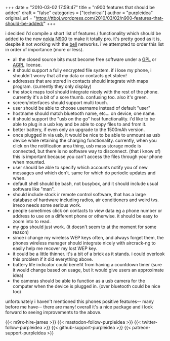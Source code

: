 +++
date = "2010-03-02 17:59:47"
title = "n900 features that should be added"
draft = "false"
categories = ["technical"]
author = "purpleidea"
original_url = "https://ttboj.wordpress.com/2010/03/02/n900-features-that-should-be-added/"
+++

i decided i'd compile a short list of features / functionality which should be added to the new <a href="http://maemo.nokia.com/n900/">nokia N900</a> to make it totally pro. it's pretty good as it is, despite it not working with the <a href="http://www.bell.ca/">bell</a> networks. i've attempted to order this list in order of importance (more or less).
<ul>
	<li><span style="background-color:#ffffff;">all the closed source bits must become free software under a <a href="http://www.gnu.org/licenses/gpl.html">GPL</a> or <a href="http://www.fsf.org/licensing/licenses/agpl-3.0.html">AGPL</a> license.</span></li>
	<li><span style="background-color:#ffffff;">it should support a fully encrypted file system. if i lose my phone, i shouldn't worry that all my data or contacts get stolen!</span></li>
	<li><span style="background-color:#ffffff;">addresses that are stored in contacts should integrate with maps program. (currently they only display)</span></li>
	<li><span style="background-color:#ffffff;">the stock maps tool should integrate nicely with the rest of the phone. currently it's a bit of a sore thumb. confusing too. also it's green.</span></li>
	<li><span style="background-color:#ffffff;">screen/interfaces should support multi touch.</span></li>
	<li><span style="background-color:#ffffff;">user should be able to choose username instead of default "user"</span></li>
	<li><span style="background-color:#ffffff;">hostname should match bluetooth name, etc... on device, one name.</span></li>
	<li><span style="background-color:#ffffff;">it should support the "usb on the go" host functionality. i'd like to be able to plug in a usb key and be able to copy files to and from it.</span></li>
	<li><span style="background-color:#ffffff;">better battery, if even only an upgrade to the 1500mAh version.</span></li>
	<li><span style="background-color:#ffffff;">once plugged in via usb, it would be nice to be able to unmount as usb device while retaining the charging functionality. currently, when you click on the notification area thing, usb mass storage mode is connected, but there is no software way to disconnect. (that i know of) this is important because you can't access the files through your phone when mounted.</span></li>
	<li><span style="background-color:#ffffff;">user should be able to specify which accounts notify you of new messages and which don't. same for which do periodic updates and when.</span></li>
	<li><span style="background-color:#ffffff;">default shell should be bash, not busybox, and it should include usual software like "man".</span></li>
	<li><span style="background-color:#ffffff;">should include stock ir remote control software, that has a large database of hardware including radios, air conditioners and weird tvs. irreco needs some serious work.</span></li>
	<li><span style="background-color:#ffffff;">people sometimes click on contacts to view data eg a phone number or address to use on a different phone or otherwise. it should be easy to zoom into to read.</span></li>
	<li><span style="background-color:#ffffff;">my gps should just work. (it doesn't seem to at the moment for some reason)</span></li>
	<li><span style="background-color:#ffffff;">since i change my wireless WEP keys often, and always forget them, the phones wireless manager should integrate nicely with aircrack-ng to easily help me recover my lost WEP key.</span></li>
	<li><span style="background-color:#ffffff;">it could be a little thinner. it's a bit of a brick as it stands. i could overlook this problem if it did everything above.</span></li>
	<li><span style="background-color:#ffffff;">battery life indicator could benefit from having a countdown timer (sure it would change based on usage, but it would give users an approximate idea)</span></li>
	<li><span style="background-color:#ffffff;">the cameras should be able to function as a usb camera for the computer when the device is plugged in. (over bluetooth could be nice too)</span></li>
</ul>
unfortunately i haven't mentioned this phones positive features-- many before me have-- there are many! overall it's a nice package and i look forward to seeing improvements to the above.

{{< m9rx-hire-james >}}
{{< mastodon-follow-purpleidea >}}
{{< twitter-follow-purpleidea >}}
{{< github-support-purpleidea >}}
{{< patreon-support-purpleidea >}}
